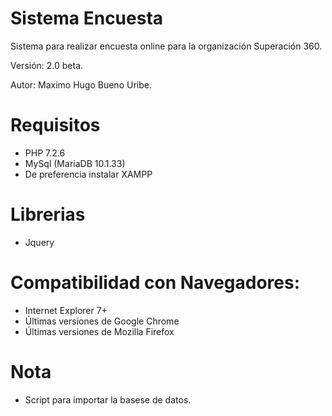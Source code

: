 # Sistema Encuesta
 Sistema para realizar encuesta online para la organización Superación 360.
 
 Versión: 2.0 beta.
 
 Autor: Maximo Hugo Bueno Uribe.

# Requisitos
 - PHP 7.2.6
 - MySql (MariaDB 10.1.33)
 - De preferencia instalar XAMPP
 
# Librerias
 -  Jquery
 
# Compatibilidad con Navegadores:
 - Internet Explorer 7+
 - Últimas versiones de Google Chrome
 - Últimas versiones de Mozilla Firefox
 
# Nota
 -  Script para importar la basese de datos.
